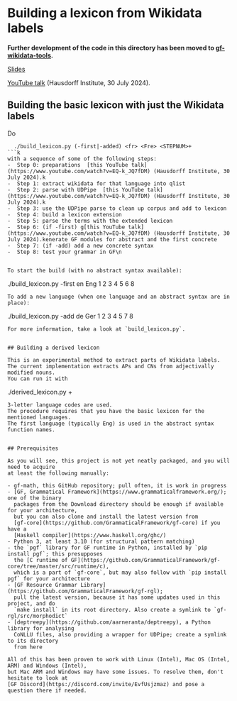 # Building a lexicon from Wikidata labels

**Further development of the code in this directory has been moved to [gf-wikidata-tools](https://github.com/GrammaticalFramework/gf-wikidata-tools).**

[Slides](https://docs.google.com/presentation/d/10Z9zz020SnyrIM8gSUVURDCUe-j4gzTGkefTNRcZx1g/edit?usp=sharing)

[YouTube talk](https://www.youtube.com/watch?v=EQ-k_JQ7fDM) (Hausdorff Institute, 30 July 2024).

## Building the basic lexicon with just the Wikidata labels

Do
```[this YouTube talk](https://www.youtube.com/watch?v=EQ-k_JQ7fDM) (Hausdorff Institute, 30 July 2024).
  ./build_lexicon.py (-first|-added) <fr> <Fre> <STEPNUM>+
```k
with a sequence of some of the following steps:
-  Step 0: preparations  [this YouTube talk](https://www.youtube.com/watch?v=EQ-k_JQ7fDM) (Hausdorff Institute, 30 July 2024).k
-  Step 1: extract wikidata for that language into qlist  
-  Step 2: parse with UDPipe  [this YouTube talk](https://www.youtube.com/watch?v=EQ-k_JQ7fDM) (Hausdorff Institute, 30 July 2024).k
-  Step 3: use the UDPipe parse to clean up corpus and add to lexicon
-  Step 4: build a lexicon extension
-  Step 5: parse the terms with the extended lexicon  
-  Step 6: (if -first) g[this YouTube talk](https://www.youtube.com/watch?v=EQ-k_JQ7fDM) (Hausdorff Institute, 30 July 2024).kenerate GF modules for abstract and the first concrete  
-  Step 7: (if -add) add a new concrete syntax
-  Step 8: test your grammar in GF\n


To start the build (with no abstract syntax available):
```
   ./build_lexicon.py -first en Eng 1 2 3 4 5 6 8
```
To add a new language (when one language and an abstract syntax are in place):
```
  ./build_lexicon.py -add de Ger 1 2 3 4 5 7 8
```
For more information, take a look at `build_lexicon.py`.


## Building a derived lexicon

This is an experimental method to extract parts of Wikidata labels.
The current implementation extracts APs and CNs from adjectivally modified nouns.
You can run it with
```
  ./derived_lexicon.py <lang>+
```
3-letter language codes are used.
The procedure requires that you have the basic lexicon for the mentioned languages.
The first language (typically Eng) is used in the abstract syntax function names.


## Prerequisites

As you will see, this project is not yet neatly packaged, and you will need to acquire
at least the following manually:

- gf-math, this GitHub repository; pull often, it is work in progress
- [GF, Grammatical Framework](https://www.grammaticalframework.org/); one of the binary
  packages from the Download directory should be enough if available for your architecture,
  but you can also clone and install the latest version from
  [gf-core](https://github.com/GrammaticalFramework/gf-core) if you have a
  [Haskell compiler](https://www.haskell.org/ghc/)
- Python 3, at least 3.10 (for structural pattern matching)
- the `pgf` library for GF runtime in Python, installed by `pip install pgf`; this presupposes
  the [C runtime of GF](https://github.com/GrammaticalFramework/gf-core/tree/master/src/runtime/c),
  which is a part of `gf-core`, but may also follow with `pip install pgf` for your architecture
- [GF Resource Grammar Library](https://github.com/GrammaticalFramework/gf-rgl);
  pull the latest version, because it has some updates used in this project, and do
  `make install` in its root directory. Also create a symlink to `gf-rgl/src/morphodict`
- [deptreepy](https://github.com/aarneranta/deptreepy), a Python library for analysing
  CoNLLU files, also providing a wrapper for UDPipe; create a symlink to its directory
  from here

All of this has been proven to work with Linux (Intel), Mac OS (Intel, ARM) and Windows (Intel),
but Mac ARM and Windows may have some issues. To resolve them, don't hesitate to look at
[GF Discord](https://discord.com/invite/EvfUsjzmaz) and pose a question there if needed.

